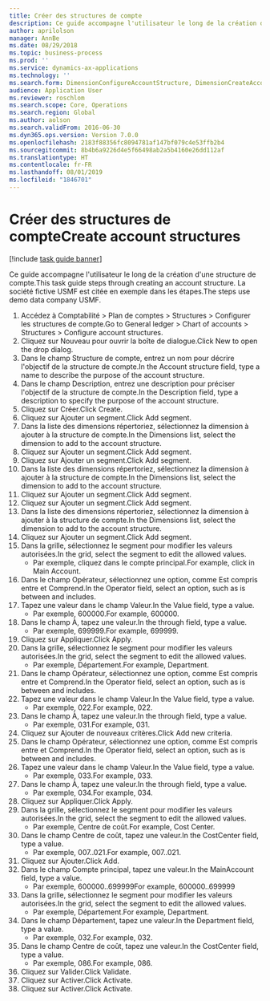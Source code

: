 ```yaml
---
title: Créer des structures de compte
description: Ce guide accompagne l'utilisateur le long de la création d'une structure de compte.
author: aprilolson
manager: AnnBe
ms.date: 08/29/2018
ms.topic: business-process
ms.prod: ''
ms.service: dynamics-ax-applications
ms.technology: ''
ms.search.form: DimensionConfigureAccountStructure, DimensionCreateAccountStructure, DimensionHierarchyAddLevel, DimensionHierarchyConstraintActivate
audience: Application User
ms.reviewer: roschlom
ms.search.scope: Core, Operations
ms.search.region: Global
ms.author: aolson
ms.search.validFrom: 2016-06-30
ms.dyn365.ops.version: Version 7.0.0
ms.openlocfilehash: 2183f88356fc8094781af147bf079c4e53ffb2b4
ms.sourcegitcommit: 8b4b6a9226d4e5f66498ab2a5b4160e26dd112af
ms.translationtype: HT
ms.contentlocale: fr-FR
ms.lasthandoff: 08/01/2019
ms.locfileid: "1846701"
---
```

# <a name="create-account-structures"></a><span data-ttu-id="2c669-103">Créer des structures de compte</span><span class="sxs-lookup"><span data-stu-id="2c669-103">Create account structures</span></span>

[!include [task guide banner](../../includes/task-guide-banner.md)]

<span data-ttu-id="2c669-104">Ce guide accompagne l'utilisateur le long de la création d'une structure de compte.</span><span class="sxs-lookup"><span data-stu-id="2c669-104">This task guide steps through creating an account structure.</span></span> <span data-ttu-id="2c669-105">La société fictive USMF est citée en exemple dans les étapes.</span><span class="sxs-lookup"><span data-stu-id="2c669-105">The steps use demo data company USMF.</span></span>

1. <span data-ttu-id="2c669-106">Accédez à Comptabilité > Plan de comptes > Structures > Configurer les structures de compte.</span><span class="sxs-lookup"><span data-stu-id="2c669-106">Go to General ledger > Chart of accounts > Structures > Configure account structures.</span></span>
2. <span data-ttu-id="2c669-107">Cliquez sur Nouveau pour ouvrir la boîte de dialogue.</span><span class="sxs-lookup"><span data-stu-id="2c669-107">Click New to open the drop dialog.</span></span>
3. <span data-ttu-id="2c669-108">Dans le champ Structure de compte, entrez un nom pour décrire l'objectif de la structure de compte.</span><span class="sxs-lookup"><span data-stu-id="2c669-108">In the Account structure field, type a name to describe the purpose of the account structure.</span></span>
4. <span data-ttu-id="2c669-109">Dans le champ Description, entrez une description pour préciser l'objectif de la structure de compte.</span><span class="sxs-lookup"><span data-stu-id="2c669-109">In the Description field, type a description to specify the purpose of the account structure.</span></span>
5. <span data-ttu-id="2c669-110">Cliquez sur Créer.</span><span class="sxs-lookup"><span data-stu-id="2c669-110">Click Create.</span></span>
6. <span data-ttu-id="2c669-111">Cliquez sur Ajouter un segment.</span><span class="sxs-lookup"><span data-stu-id="2c669-111">Click Add segment.</span></span>
7. <span data-ttu-id="2c669-112">Dans la liste des dimensions répertoriez, sélectionnez la dimension à ajouter à la structure de compte.</span><span class="sxs-lookup"><span data-stu-id="2c669-112">In the Dimensions list, select the dimension to add to the account structure.</span></span>
8. <span data-ttu-id="2c669-113">Cliquez sur Ajouter un segment.</span><span class="sxs-lookup"><span data-stu-id="2c669-113">Click Add segment.</span></span>
9. <span data-ttu-id="2c669-114">Cliquez sur Ajouter un segment.</span><span class="sxs-lookup"><span data-stu-id="2c669-114">Click Add segment.</span></span>
10. <span data-ttu-id="2c669-115">Dans la liste des dimensions répertoriez, sélectionnez la dimension à ajouter à la structure de compte.</span><span class="sxs-lookup"><span data-stu-id="2c669-115">In the Dimensions list, select the dimension to add to the account structure.</span></span>
11. <span data-ttu-id="2c669-116">Cliquez sur Ajouter un segment.</span><span class="sxs-lookup"><span data-stu-id="2c669-116">Click Add segment.</span></span>
12. <span data-ttu-id="2c669-117">Cliquez sur Ajouter un segment.</span><span class="sxs-lookup"><span data-stu-id="2c669-117">Click Add segment.</span></span>
13. <span data-ttu-id="2c669-118">Dans la liste des dimensions répertoriez, sélectionnez la dimension à ajouter à la structure de compte.</span><span class="sxs-lookup"><span data-stu-id="2c669-118">In the Dimensions list, select the dimension to add to the account structure.</span></span>
14. <span data-ttu-id="2c669-119">Cliquez sur Ajouter un segment.</span><span class="sxs-lookup"><span data-stu-id="2c669-119">Click Add segment.</span></span>
15. <span data-ttu-id="2c669-120">Dans la grille, sélectionnez le segment pour modifier les valeurs autorisées.</span><span class="sxs-lookup"><span data-stu-id="2c669-120">In the grid, select the segment to edit the allowed values.</span></span>
    * <span data-ttu-id="2c669-121">Par exemple, cliquez dans le compte principal.</span><span class="sxs-lookup"><span data-stu-id="2c669-121">For example, click in Main Account.</span></span>  
16. <span data-ttu-id="2c669-122">Dans le champ Opérateur, sélectionnez une option, comme Est compris entre et Comprend.</span><span class="sxs-lookup"><span data-stu-id="2c669-122">In the Operator field, select an option, such as is between and includes.</span></span>
17. <span data-ttu-id="2c669-123">Tapez une valeur dans le champ Valeur.</span><span class="sxs-lookup"><span data-stu-id="2c669-123">In the Value field, type a value.</span></span>
    * <span data-ttu-id="2c669-124">Par exemple, 600000.</span><span class="sxs-lookup"><span data-stu-id="2c669-124">For example, 600000.</span></span>  
18. <span data-ttu-id="2c669-125">Dans le champ À, tapez une valeur.</span><span class="sxs-lookup"><span data-stu-id="2c669-125">In the through field, type a value.</span></span>
    * <span data-ttu-id="2c669-126">Par exemple, 699999.</span><span class="sxs-lookup"><span data-stu-id="2c669-126">For example, 699999.</span></span>  
19. <span data-ttu-id="2c669-127">Cliquez sur Appliquer.</span><span class="sxs-lookup"><span data-stu-id="2c669-127">Click Apply.</span></span>
20. <span data-ttu-id="2c669-128">Dans la grille, sélectionnez le segment pour modifier les valeurs autorisées.</span><span class="sxs-lookup"><span data-stu-id="2c669-128">In the grid, select the segment to edit the allowed values.</span></span>
    * <span data-ttu-id="2c669-129">Par exemple, Département.</span><span class="sxs-lookup"><span data-stu-id="2c669-129">For example, Department.</span></span>  
21. <span data-ttu-id="2c669-130">Dans le champ Opérateur, sélectionnez une option, comme Est compris entre et Comprend.</span><span class="sxs-lookup"><span data-stu-id="2c669-130">In the Operator field, select an option, such as is between and includes.</span></span>
22. <span data-ttu-id="2c669-131">Tapez une valeur dans le champ Valeur.</span><span class="sxs-lookup"><span data-stu-id="2c669-131">In the Value field, type a value.</span></span>
    * <span data-ttu-id="2c669-132">Par exemple, 022.</span><span class="sxs-lookup"><span data-stu-id="2c669-132">For example, 022.</span></span>  
23. <span data-ttu-id="2c669-133">Dans le champ À, tapez une valeur.</span><span class="sxs-lookup"><span data-stu-id="2c669-133">In the through field, type a value.</span></span>
    * <span data-ttu-id="2c669-134">Par exemple, 031.</span><span class="sxs-lookup"><span data-stu-id="2c669-134">For example, 031.</span></span>  
24. <span data-ttu-id="2c669-135">Cliquez sur Ajouter de nouveaux critères.</span><span class="sxs-lookup"><span data-stu-id="2c669-135">Click Add new criteria.</span></span>
25. <span data-ttu-id="2c669-136">Dans le champ Opérateur, sélectionnez une option, comme Est compris entre et Comprend.</span><span class="sxs-lookup"><span data-stu-id="2c669-136">In the Operator field, select an option, such as is between and includes.</span></span>
26. <span data-ttu-id="2c669-137">Tapez une valeur dans le champ Valeur.</span><span class="sxs-lookup"><span data-stu-id="2c669-137">In the Value field, type a value.</span></span>
    * <span data-ttu-id="2c669-138">Par exemple, 033.</span><span class="sxs-lookup"><span data-stu-id="2c669-138">For example, 033.</span></span>  
27. <span data-ttu-id="2c669-139">Dans le champ À, tapez une valeur.</span><span class="sxs-lookup"><span data-stu-id="2c669-139">In the through field, type a value.</span></span>
    * <span data-ttu-id="2c669-140">Par exemple, 034.</span><span class="sxs-lookup"><span data-stu-id="2c669-140">For example, 034.</span></span>  
28. <span data-ttu-id="2c669-141">Cliquez sur Appliquer.</span><span class="sxs-lookup"><span data-stu-id="2c669-141">Click Apply.</span></span>
29. <span data-ttu-id="2c669-142">Dans la grille, sélectionnez le segment pour modifier les valeurs autorisées.</span><span class="sxs-lookup"><span data-stu-id="2c669-142">In the grid, select the segment to edit the allowed values.</span></span>
    * <span data-ttu-id="2c669-143">Par exemple, Centre de coût.</span><span class="sxs-lookup"><span data-stu-id="2c669-143">For example, Cost Center.</span></span>  
30. <span data-ttu-id="2c669-144">Dans le champ Centre de coût, tapez une valeur.</span><span class="sxs-lookup"><span data-stu-id="2c669-144">In the CostCenter field, type a value.</span></span>
    * <span data-ttu-id="2c669-145">Par exemple, 007..021.</span><span class="sxs-lookup"><span data-stu-id="2c669-145">For example, 007..021.</span></span>  
31. <span data-ttu-id="2c669-146">Cliquez sur Ajouter.</span><span class="sxs-lookup"><span data-stu-id="2c669-146">Click Add.</span></span>
32. <span data-ttu-id="2c669-147">Dans le champ Compte principal, tapez une valeur.</span><span class="sxs-lookup"><span data-stu-id="2c669-147">In the MainAccount field, type a value.</span></span>
    * <span data-ttu-id="2c669-148">Par exemple, 600000..699999</span><span class="sxs-lookup"><span data-stu-id="2c669-148">For example, 600000..699999</span></span>  
33. <span data-ttu-id="2c669-149">Dans la grille, sélectionnez le segment pour modifier les valeurs autorisées.</span><span class="sxs-lookup"><span data-stu-id="2c669-149">In the grid, select the segment to edit the allowed values.</span></span>
    * <span data-ttu-id="2c669-150">Par exemple, Département.</span><span class="sxs-lookup"><span data-stu-id="2c669-150">For example, Department.</span></span>  
34. <span data-ttu-id="2c669-151">Dans le champ Département, tapez une valeur.</span><span class="sxs-lookup"><span data-stu-id="2c669-151">In the Department field, type a value.</span></span>
    * <span data-ttu-id="2c669-152">Par exemple, 032.</span><span class="sxs-lookup"><span data-stu-id="2c669-152">For example, 032.</span></span>  
35. <span data-ttu-id="2c669-153">Dans le champ Centre de coût, tapez une valeur.</span><span class="sxs-lookup"><span data-stu-id="2c669-153">In the CostCenter field, type a value.</span></span>
    * <span data-ttu-id="2c669-154">Par exemple, 086.</span><span class="sxs-lookup"><span data-stu-id="2c669-154">For example, 086.</span></span>  
36. <span data-ttu-id="2c669-155">Cliquez sur Valider.</span><span class="sxs-lookup"><span data-stu-id="2c669-155">Click Validate.</span></span>
37. <span data-ttu-id="2c669-156">Cliquez sur Activer.</span><span class="sxs-lookup"><span data-stu-id="2c669-156">Click Activate.</span></span>
38. <span data-ttu-id="2c669-157">Cliquez sur Activer.</span><span class="sxs-lookup"><span data-stu-id="2c669-157">Click Activate.</span></span>

